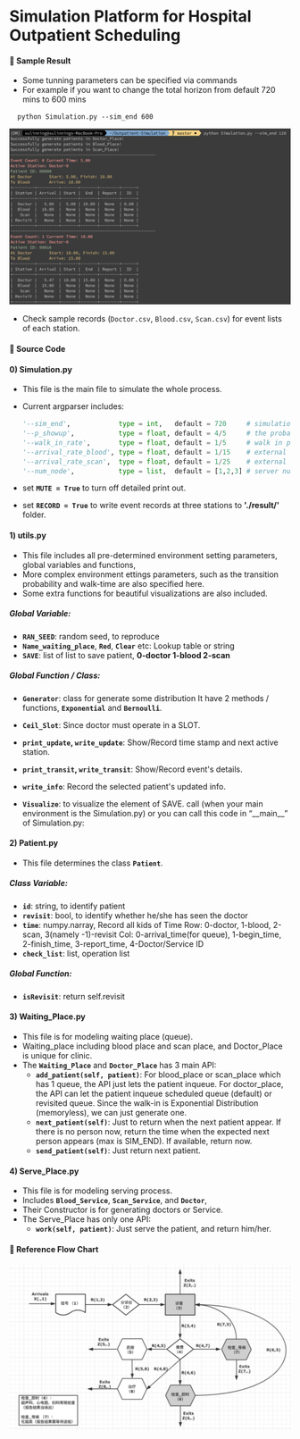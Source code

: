 # Simulation Platform for Hospital Outpatient Scheduling #

#### 🥥 Sample Result ####
- Some tunning parameters can be specified via commands
- For example if you want to change the total horizon from default 720 mins to 600 mins

```
  python Simulation.py --sim_end 600
```
![demo image](demo.png)
- Check sample records (`Doctor.csv`, `Blood.csv`, `Scan.csv`) for event lists of each station.
#### 🥥 Source Code ###

#### 0) Simulation.py ####

- This file is the main file to simulate the whole process.
- Current argparser includes:
  ```python
  '--sim_end',            type = int,   default = 720     # simulation time horizon
  '--p_showup',           type = float, default = 4/5     # the probability a slot is occupied by a scheduled patient
  '--walk_in_rate',       type = float, default = 1/5     # walk in patient rate at clinic
  '--arrival_rate_blood', type = float, default = 1/15    # external arrival rate at blood station
  '--arrival_rate_scan',  type = float, default = 1/25    # external arrival rate at scan station
  '--num_node',           type = list,  default = [1,2,3] # server number at each station
  ```

- set **`MUTE = True`** to turn off detailed print out.
- set **`RECORD = True`** to write event records at three stations to **'./result/'** folder.

#### 1) utils.py ####

- This file includes all pre-determined environment setting parameters, global variables and functions,
- More complex environment ettings parameters, such as the transition probability and walk-time are also specified here.
- Some extra functions for beautiful visualizations are also included.

##### Global Variable: #####

- **`RAN_SEED`**: random seed, to reproduce
- **`Name_waiting_place`**, **`Red`**, **`Clear`** etc: Lookup table or string
- **`SAVE`**: list of list to save patient, **0-doctor 1-blood 2-scan**

##### Global Function / Class: #####

- **`Generator`**: class for generate some distribution
  It have 2 methods / functions, **`Exponential`** and **`Bernoulli`**.

- **`Ceil_Slot`**: Since doctor must operate in a SLOT.

- **`print_update`, `write_update`**: Show/Record time stamp and next active station.
- **`print_transit`, `write_transit`**: Show/Record event's details.
- **`write_info`**: Record the selected patient's updated info.

- **`Visualize`**: to visualize the element of SAVE.
  call (when your main environment is the Simulation.py) or you can call this code in “\_\_main\_\_” of Simulation.py:

#### 2) Patient.py ####

- This file determines the class **`Patient`**.

##### Class Variable: #####

- **`id`**: string, to identify patient
- **`revisit`**: bool, to identify whether he/she has seen the doctor
- **`time`**: numpy.narray, Record all kids of Time
  Row: 0-doctor, 1-blood, 2-scan, 3(namely -1)-revisit
  Col: 0-arrival_time(for queue), 1-begin_time, 2-finish_time, 3-report_time, 4-Doctor/Service ID
- **`check_list`**: list, operation list

##### Global Function: #####

- **`isRevisit`**: return self.revisit

#### 3) Waiting_Place.py ####

- This file is for modeling waiting place (queue).
- Waiting_place including blood place and scan place, and Doctor_Place is unique for clinic.
- The **`Waiting_Place`** and **`Doctor_Place`** has 3 main API:
  - **`add_patient(self, patient)`**:
    For blood_place or scan_place which has 1 queue, the API just lets the patient inqueue.
    For doctor_place, the API can let the patient inqueue scheduled queue (default) or revisited queue. 
    Since the walk-in is Exponential Distribution (memoryless), we can just generate one.
  - **`next_patient(self)`**:
    Just to return when the next patient appear. 
    If there is no person now, return the time when the expected next person appears (max is SIM_END).
    If available, return now.
  - **`send_patient(self)`**:
    Just return next patient.

#### 4) Serve_Place.py ####

- This file is for modeling serving process. 
- Includes **`Blood_Service`**, **`Scan_Service`**, and **`Doctor`**, 
- Their Constructor is for generating doctors or Service.
- The Serve_Place has only one API:
  - **`work(self, patient)`**: Just serve the patient, and return him/her.

#### 🍃 Reference Flow Chart ####
![demo image](flowchart.png)